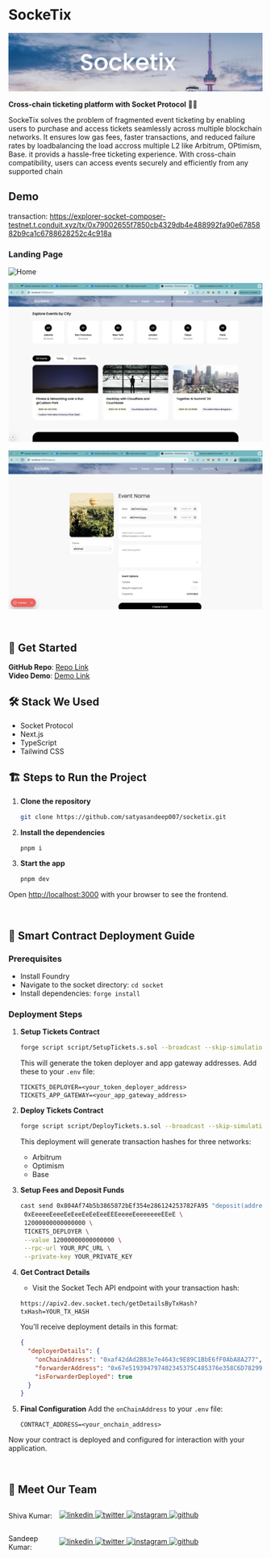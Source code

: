# SockeTix

![Brand](public/images/title.png)

**Cross-chain ticketing platform with Socket Protocol** 🎫✨

SockeTix solves the problem of fragmented event ticketing by enabling users to purchase and access tickets seamlessly across multiple blockchain networks. It ensures low gas fees, faster transactions, and reduced failure rates by loadbalancing the load accross multiple L2 like Arbitrum, OPtimism, Base. it provids a hassle-free ticketing experience. With cross-chain compatibility, users can access events securely and efficiently from any supported chain

## Demo

transaction: https://explorer-socket-composer-testnet.t.conduit.xyz/tx/0x79002655f7850cb4329db4e488992fa90e6785882b9ca1c6788628252c4c918a

### Landing Page

![Home](public/images/1.png)

![Dashboard](public/images/2.png)

![Events](public/images/3.png)

<br>

## 🚀 Get Started

**GitHub Repo**: [Repo Link](https://github.com/satyasandeep007/socketix)  
**Video Demo**: [Demo Link](https://youtu.be/QHVueQsXCkM)

## 🛠️ Stack We Used

- Socket Protocol
- Next.js
- TypeScript
- Tailwind CSS

## 🏗️ Steps to Run the Project

1. **Clone the repository**

   ```bash
   git clone https://github.com/satyasandeep007/socketix.git
   ```

2. **Install the dependencies**

   ```bash
   pnpm i
   ```

3. **Start the app**

   ```bash
   pnpm dev
   ```

Open [http://localhost:3000](http://localhost:3000) with your browser to see the frontend.

<br>

## 🔗 Smart Contract Deployment Guide

### Prerequisites

- Install Foundry
- Navigate to the socket directory: `cd socket`
- Install dependencies: `forge install`

### Deployment Steps

1. **Setup Tickets Contract**

   ```bash
   forge script script/SetupTickets.s.sol --broadcast --skip-simulation
   ```

   This will generate the token deployer and app gateway addresses. Add these to your `.env` file:

   ```env
   TICKETS_DEPLOYER=<your_token_deployer_address>
   TICKETS_APP_GATEWAY=<your_app_gateway_address>
   ```

2. **Deploy Tickets Contract**

   ```bash
   forge script script/DeployTickets.s.sol --broadcast --skip-simulation
   ```

   This deployment will generate transaction hashes for three networks:

   - Arbitrum
   - Optimism
   - Base

3. **Setup Fees and Deposit Funds**

   ```bash
   cast send 0x804Af74b5b3865872bEf354e286124253782FA95 "deposit(address,uint256,address)" \
    0xEeeeeEeeeEeEeeEeEeEeeEEEeeeeEeeeeeeeEEeE \
    12000000000000000 \
    TICKETS_DEPLOYER \
    --value 12000000000000000 \
    --rpc-url YOUR_RPC_URL \
    --private-key YOUR_PRIVATE_KEY
   ```

4. **Get Contract Details**

   - Visit the Socket Tech API endpoint with your transaction hash:

   ```
   https://apiv2.dev.socket.tech/getDetailsByTxHash?txHash=YOUR_TX_HASH
   ```

   You'll receive deployment details in this format:

   ```json
   {
     "deployerDetails": {
       "onChainAddress": "0xaf42dAd2B83e7e4643c9E89C1BbE6fF0AbA8A277",
       "forwarderAddress": "0x67e519394797402345375C485376e358C6D78299",
       "isForwarderDeployed": true
     }
   }
   ```

5. **Final Configuration**
   Add the `onChainAddress` to your `.env` file:
   ```env
   CONTRACT_ADDRESS=<your_onchain_address>
   ```

Now your contract is deployed and configured for interaction with your application.

<br>

## 👥 Meet Our Team

<div style="display: flex; justify-content: space-between; align-items: center;">
   <p style="flex:1">Shiva Kumar: </p>
   <div style="flex:4; justify-content: space-between;">
      <a href="https://www.linkedin.com/in/shivamangina/" target="_blank">
      <img src=https://img.shields.io/badge/linkedin-%2300acee.svg?color=405DE6&style=for-the-badge&logo=linkedin&logoColor=white alt=linkedin style="margin-bottom: 5px;" />
      </a>
      <a href="https://twitter.com/shivakmangina" target="_blank">
      <img src=https://img.shields.io/badge/twitter-%2300acee.svg?color=1DA1F2&style=for-the-badge&logo=twitter&logoColor=white alt=twitter style="margin-bottom: 5px;" />
      </a>
      <a href="https://www.instagram.com/shiva_mangina" target="_blank">
      <img src=https://img.shields.io/badge/instagram-%ff5851db.svg?color=C13584&style=for-the-badge&logo=instagram&logoColor=white alt=instagram style="margin-bottom: 5px;" />
      </a>
      <a href="https://github.com/shivamangina" target="_blank">
      <img src=https://img.shields.io/badge/GitHub-100000?style=for-the-badge&logo=github&logoColor=white alt=github style="margin-bottom: 5px;" />
      </a>
   </div>
</div>

<div style="display: flex; justify-content: space-between; align-items: center;">
   <p style="flex:1">Sandeep Kumar: </p>
   <div style="flex:4; justify-content: space-between;">
      <a href="https://www.linkedin.com/in/satyasandeep" target="_blank">
      <img src=https://img.shields.io/badge/linkedin-%2300acee.svg?color=405DE6&style=for-the-badge&logo=linkedin&logoColor=white alt=linkedin style="margin-bottom: 5px;" />
      </a>
      <a href="https://twitter.com/satyasandeep76" target="_blank">
      <img src=https://img.shields.io/badge/twitter-%2300acee.svg?color=1DA1F2&style=for-the-badge&logo=twitter&logoColor=white alt=twitter style="margin-bottom: 5px;" />
      </a>
      <a href="https://www.instagram.com/satyasandeep007" target="_blank">
      <img src=https://img.shields.io/badge/instagram-%ff5851db.svg?color=C13584&style=for-the-badge&logo=instagram&logoColor=white alt=instagram style="margin-bottom: 5px;" />
      </a>
      <a href="https://github.com/satyasandeep007" target="_blank">
      <img src=https://img.shields.io/badge/GitHub-100000?style=for-the-badge&logo=github&logoColor=white alt=github style="margin-bottom: 5px;" />
      </a>
   </div>
</div>
